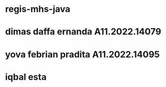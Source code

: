 # regis-mhs-java
# dimas daffa ernanda A11.2022.14079
# yova febrian pradita A11.2022.14095
# iqbal esta
